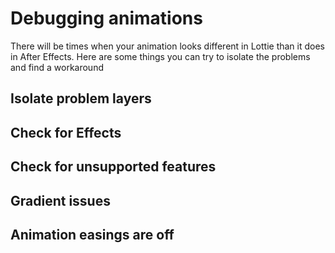 # Debugging animations

There will be times when your animation looks different in Lottie than it does in After Effects. Here are some things you can try to isolate the problems and find a workaround

## Isolate problem layers

## Check for Effects

## Check for unsupported features

## Gradient issues

## Animation easings are off

